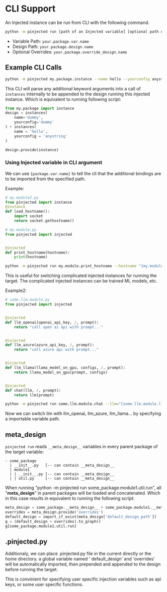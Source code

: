 # CLI Support

An Injected instance can be run from CLI with the following command.

```bash
python -m pinjected run [path of an Injected variable] [optional path of a Design variable] [Optional overrides for a design] --additional-bindings
```

- Variable Path: `your.package.var.name`
- Design Path: `your.package.design.name`
- Optional Overrides: `your.package.override_design.name`

## Example CLI Calls

```bash
python -m pinjected my.package.instance --name hello --yourconfig anystring
```

This CLI will parse any additional keyword arguments into a call of `instances` internally to be appended to the design
running this injected instance.
Which is equivalent to running following script:

```python
from my.package import instance
design = instances(
    name='dummy',
    yourconfig='dummy'
) + instances(
    name = 'hello',
    yourconfig = 'anystring'
)

design.provide(instance)
```

### Using Injected variable in CLI argument
We can use `{package.var.name}` to tell the cli that the additional bindings are to be imported from the specified path.

Example:

```python
# my.module2.py
from pinjected import instance
@instance
def load_hostname():
    import socket
    return socket.gethostname()
```

```python
# my.module.py
from pinjected import injected


@injected
def print_hostname(hostname):
    print(hostname)
```

```bash
python -m pinjected run my.module.print_hostname --hostname "{my.module2.load_hostname}"
```

This is useful for switching complicated injected instances for running the target. The complicated injected instances
can be trained ML models, etc.

Example2:

```python
# some.llm.module.py
from pinjected import injected


@injected
def llm_openai(openai_api_key, /, prompt):
    return "call open ai api with prompt..."


@injected
def llm_azure(azure_api_key, /, prompt):
    return "call azure api with prompt..."


@injected
def llm_llama(llama_model_on_gpu, configs, /, prompt):
    return llama_model_on_gpu(prompt, configs)


@injected
def chat(llm, /, prompt):
    return llm(prompt)
```

```bash
python -m pinjected run some.llm.module.chat --llm="{some.llm.module.llm_openai}" "hello!"
```

Now we can switch llm with llm_openai, llm_azure, llm_llama... by specifying a importable variable path.

## __meta_design__

`pinjected run` reads `__meta_design__` variables in every parent package of the target variable:

```
- some_package
  | __init__.py   [-- can contain __meta_design__
  | module1
  | | __init__.py [-- can contain __meta_design__
  | | util.py     [-- can contain __meta_design__
```

When running "python -m pinjected run some_package.module1.util.run", all "__meta_design__" in parent packages will be loaded and concatenated. 
Which in this case results in equivalent to running the following script:

```python
meta_design = some_package.__meta_design__ + some_package.module1.__meta_design + some_package.module1.util.__meta_design__
overrides = meta_design.provide('overrides')
default_design = import_if_exist(meta_design['default_design_path'])
g = (default_design + overrides).to_graph()
g[some_package.module1.util.run]
```

## .pinjected.py

Additionaly, we can place .pinjected.py file in the current directly or the home directory. a global variable named '
default_design' and 'overrides' will be automatically imported, then prepended and appended to the design before running
the target.

This is convinient for specifying user specific injection variables such as api keys, or some user specific functions.

